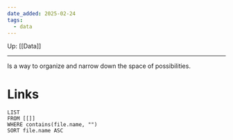 ```yaml
---
date_added: 2025-02-24
tags:
  - data
---
```

Up: [[Data]]
___
 Is a way to organize and narrow down the space of possibilities.
# Links
```dataview
LIST
FROM [[]]
WHERE contains(file.name, "")
SORT file.name ASC
```
